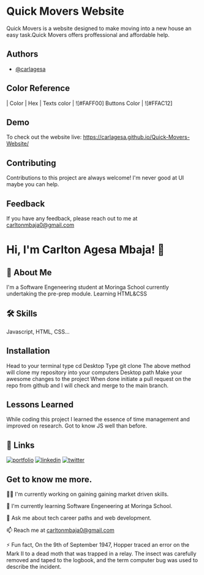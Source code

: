 
# Quick Movers Website

Quick Movers is a website designed to make moving into a new house 
an easy task.Quick Movers offers proffessional and affordable 
help.



## Authors

- [@carlagesa](https://github.com/carlagesa)

## Color Reference
| Color              | Hex                                                                |
Texts color           | ![#FAFF00]
Buttons Color        | ![#FFAC12]


## Demo
To check out the website live:
https://carlagesa.github.io/Quick-Movers-Website/


## Contributing

Contributions to this project are always welcome!
I'm never good at UI maybe you can help.



## Feedback

If you have any feedback, please reach out to me at
 carltonmbaja0@gmail.com


# Hi, I'm Carlton Agesa Mbaja! 👋


## 🚀 About Me
I'm a Software Engeneering student at Moringa School 
currently undertaking the pre-prep module.
Learning HTML&CSS 

## 🛠 Skills
Javascript, HTML, CSS...


## Installation
Head to your terminal  type cd Desktop 
Type git clone
The above method will clone my repository into your computers Desktop path
Make your awesome changes to the project 
When done initiate a pull request on the repo from github and I will check and merge to the main branch.

    
## Lessons Learned

While coding this project I learned the essence of time management and improved on research.
Got to know JS well than before.
## 🔗 Links
[![portfolio](https://img.shields.io/badge/my_portfolio-000?style=for-the-badge&logo=ko-fi&logoColor=white)](https://github.com/carlagesa)
[![linkedin](https://img.shields.io/badge/linkedin-0A66C2?style=for-the-badge&logo=linkedin&logoColor=white)](https://www.linkedin.com/in/carlton-agesa/)
[![twitter](https://img.shields.io/badge/twitter-1DA1F2?style=for-the-badge&logo=twitter&logoColor=white)](https://twitter.com/techguy_ke)


## Get to know me more.
👩‍💻 I'm currently working on gaining gaining market driven skills.

🧠 I'm currently learning Software Engeneering at Moringa School.

💬 Ask me about tech career paths and web development.

📫 Reach me at carltonmbaja0@gmail.com 

⚡️ Fun fact, On the 9th of September 1947, Hopper traced an error on 
the Mark II to a dead moth that was trapped in a relay. The insect 
was carefully removed and taped to the logbook, and the term 
computer bug was used to describe the incident.


